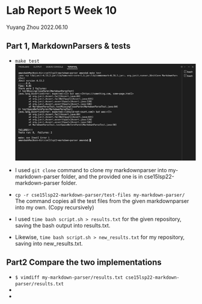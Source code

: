 # Lab Report 5 Week 10
Yuyang Zhou
2022.06.10

## Part 1, MarkdownParsers & tests
* `make test`
![image](0610_markdown.jpeg)

* I used `git clone` command to clone my markdownparser into my-markdown-parser folder, and the provided one is in cse15lsp22-markdown-parser folder. 

* `cp -r cse15lsp22-markdown-parser/test-files my-markdown-parser/` The command copies all the test files from the given markdownparser into my own. (Copy recursively) 
* I used `time bash script.sh > results.txt` for the given repository, saving the bash output into results.txt.
* Likewise, `time bash script.sh > new_results.txt` for my repository, saving into new_results.txt.
## Part2 Compare the two implementations
* `$ vimdiff my-markdown-parser/results.txt cse15lsp22-markdown-parser/results.txt`
* 
* 






